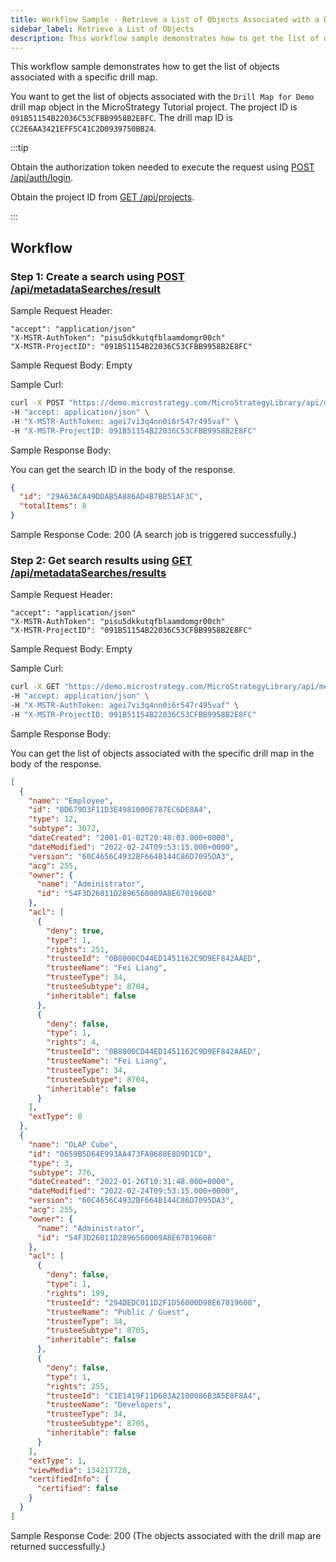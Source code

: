 ```yaml
---
title: Workflow Sample - Retrieve a List of Objects Associated with a Drill Map
sidebar_label: Retrieve a List of Objects
description: This workflow sample demonstrates how to get the list of objects associated with a specific drill map.
---
```


This workflow sample demonstrates how to get the list of objects associated with a specific drill map.

You want to get the list of objects associated with the `Drill Map for Demo` drill map object in the MicroStrategy Tutorial project. The project ID is `091B51154B22036C53CFBB9958B2E8FC`. The drill map ID is `CC2E6AA3421EFF5C41C2D0939750BB24`.

:::tip

Obtain the authorization token needed to execute the request using [POST /api/auth/login](https://demo.microstrategy.com/MicroStrategyLibrary/api-docs/index.html#/Authentication/postLogin).

Obtain the project ID from [GET /api/projects](https://demo.microstrategy.com/MicroStrategyLibrary/api-docs/index.html#/Projects/getProjects_1).

:::

## Workflow

### Step 1: Create a search using [POST /api/metadataSearches/result](https://demo.microstrategy.com/MicroStrategyLibrary/api-docs/index.html#/Browsing/createSearch)

Sample Request Header:

```http
"accept": "application/json"
"X-MSTR-AuthToken": "pisu5dkkutqfblaamdomgr00ch"
"X-MSTR-ProjectID": "091B51154B22036C53CFBB9958B2E8FC"
```

Sample Request Body: Empty

Sample Curl:

```bash
curl -X POST "https://demo.microstrategy.com/MicroStrategyLibrary/api/metadataSearches/results?usesObject=CC2E6AA3421EFF5C41C2D0939750BB24;56&type=2&type=47&type=257&type=3072&type=3078&type=3" \
-H "accept: application/json" \
-H "X-MSTR-AuthToken: agei7vi3q4nn0i6r547r495vaf" \
-H "X-MSTR-ProjectID: 091B51154B22036C53CFBB9958B2E8FC"
```

Sample Response Body:

You can get the search ID in the body of the response.

```json
{
  "id": "29A63ACA49DDAB5A886AD4B7BB51AF3C",
  "totalItems": 8
}
```

Sample Response Code: 200 (A search job is triggered successfully.)

### Step 2: Get search results using [GET /api/metadataSearches/results](https://demo.microstrategy.com/MicroStrategyLibrary/api-docs/index.html#/Browsing/searchObjectList)

Sample Request Header:

```http
"accept": "application/json"
"X-MSTR-AuthToken": "pisu5dkkutqfblaamdomgr00ch"
"X-MSTR-ProjectID": "091B51154B22036C53CFBB9958B2E8FC"
```

Sample Request Body: Empty

Sample Curl:

```bash
curl -X GET "https://demo.microstrategy.com/MicroStrategyLibrary/api/metadataSearches/results?searchId=29A63ACA49DDAB5A886AD4B7BB51AF3C" \
-H "accept: application/json" \
-H "X-MSTR-AuthToken: agei7vi3q4nn0i6r547r495vaf" \
-H "X-MSTR-ProjectID: 091B51154B22036C53CFBB9958B2E8FC"
```

Sample Response Body:

You can get the list of objects associated with the specific drill map in the body of the response.

```json
[
  {
    "name": "Employee",
    "id": "8D679D3F11D3E4981000E787EC6DE8A4",
    "type": 12,
    "subtype": 3072,
    "dateCreated": "2001-01-02T20:48:03.000+0000",
    "dateModified": "2022-02-24T09:53:15.000+0000",
    "version": "60C4656C4932BF664B144C86D7095DA3",
    "acg": 255,
    "owner": {
      "name": "Administrator",
      "id": "54F3D26011D2896560009A8E67019608"
    },
    "acl": [
      {
        "deny": true,
        "type": 1,
        "rights": 251,
        "trusteeId": "0B8000CD44ED1451162C9D9EF842AAED",
        "trusteeName": "Fei Liang",
        "trusteeType": 34,
        "trusteeSubtype": 8704,
        "inheritable": false
      },
      {
        "deny": false,
        "type": 1,
        "rights": 4,
        "trusteeId": "0B8000CD44ED1451162C9D9EF842AAED",
        "trusteeName": "Fei Liang",
        "trusteeType": 34,
        "trusteeSubtype": 8704,
        "inheritable": false
      }
    ],
    "extType": 0
  },
  {
    "name": "OLAP Cube",
    "id": "0659B5D64E993AA473FA0688E8D9D1CD",
    "type": 3,
    "subtype": 776,
    "dateCreated": "2022-01-26T10:31:48.000+0000",
    "dateModified": "2022-02-24T09:53:15.000+0000",
    "version": "60C4656C4932BF664B144C86D7095DA3",
    "acg": 255,
    "owner": {
      "name": "Administrator",
      "id": "54F3D26011D2896560009A8E67019608"
    },
    "acl": [
      {
        "deny": false,
        "type": 1,
        "rights": 199,
        "trusteeId": "294DEDC011D2F1D56000D98E67019608",
        "trusteeName": "Public / Guest",
        "trusteeType": 34,
        "trusteeSubtype": 8705,
        "inheritable": false
      },
      {
        "deny": false,
        "type": 1,
        "rights": 255,
        "trusteeId": "C1E1419F11D603A2100086B3A5E8F8A4",
        "trusteeName": "Developers",
        "trusteeType": 34,
        "trusteeSubtype": 8705,
        "inheritable": false
      }
    ],
    "extType": 1,
    "viewMedia": 134217728,
    "certifiedInfo": {
      "certified": false
    }
  }
]
```

Sample Response Code: 200 (The objects associated with the drill map are returned successfully.)
